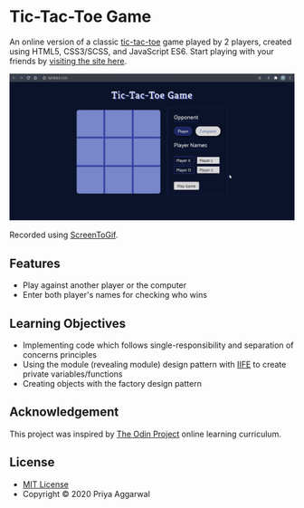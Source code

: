 # Tic-Tac-Toe Game

An online version of a classic [tic-tac-toe](https://en.wikipedia.org/wiki/Tic-tac-toe) game played by 2 players, created using HTML5, CSS3/SCSS, and JavaScript ES6. Start playing with your friends by [visiting the site here](https://pa-aggarwal.github.io/tic-tac-toe/).

![Live Demo](assets/demo.gif)

Recorded using [ScreenToGif](https://www.screentogif.com/).

## Features

* Play against another player or the computer
* Enter both player's names for checking who wins

## Learning Objectives

* Implementing code which follows single-responsibility and separation of concerns principles
* Using the module (revealing module) design pattern with [IIFE](https://developer.mozilla.org/en-US/docs/Glossary/IIFE) to create private variables/functions
* Creating objects with the factory design pattern

## Acknowledgement

This project was inspired by [The Odin Project](https://www.theodinproject.com/home) online learning curriculum.

## License

* [MIT License](https://opensource.org/licenses/MIT)
* Copyright &copy; 2020 Priya Aggarwal


